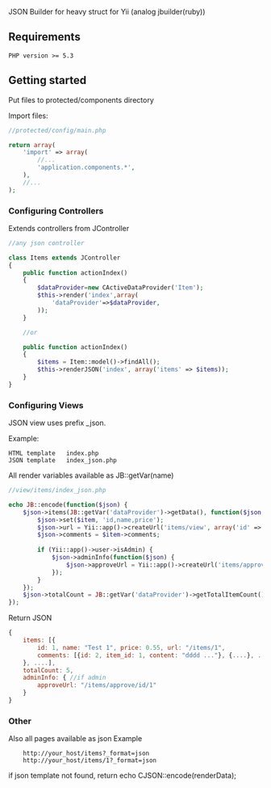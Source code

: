 JSON Builder for heavy struct for Yii (analog jbuilder(ruby))

## Requirements
    PHP version >= 5.3

## Getting started

Put files to protected/components directory

Import files:

```php
//protected/config/main.php

return array(
    'import' => array(
        //...
        'application.components.*',    
    ),
    //...
);
```

### Configuring Controllers

Extends controllers from JController

```php
//any json controller

class Items extends JController
{
    public function actionIndex()
    {
        $dataProvider=new CActiveDataProvider('Item');
        $this->render('index',array(
            'dataProvider'=>$dataProvider,
        ));
    }

    //or

    public function actionIndex()
    {
        $items = Item::model()->findAll();
        $this->renderJSON('index', array('items' => $items));
    }
} 
```

### Configuring Views

JSON view uses prefix _json.

Example:

    HTML template   index.php
    JSON template   index_json.php

All render variables available as JB::getVar(name)
 
```php
//view/items/index_json.php

echo JB::encode(function($json) {        
    $json->items(JB::getVar('dataProvider')->getData(), function($json, $item) {
        $json->set($item, 'id,name,price');
        $json->url = Yii::app()->createUrl('items/view', array('id' => $item->id));
        $json->comments = $item->comments;
        
        if (Yii::app()->user->isAdmin) {
            $json->adminInfo(function($json) {
                $json->approveUrl = Yii::app()->createUrl('items/approve', array('id' => $item->id));
            });        
        }
    });
    $json->totalCount = JB::getVar('dataProvider')->getTotalItemCount();
});
```
Return JSON

```javascript
{
    items: [{ 
        id: 1, name: "Test 1", price: 0.55, url: "/items/1", 
        comments: [{id: 2, item_id: 1, content: "dddd ..."}, {....}, ...] 
    }, ....],
    totalCount: 5,
    adminInfo: { //if admin
        approveUrl: "/items/approve/id/1"
    }    
}

```

### Other

Also all pages available as json
Example 

        http://your_host/items?_format=json
        http://your_host/items/1?_format=json

if json template not found, return echo CJSON::encode(renderData); 


